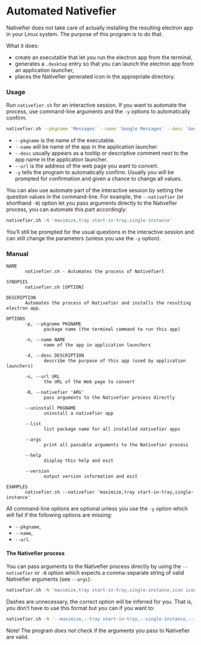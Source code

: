 # Automated Nativefier

Nativefier does not take care of actually installing the resulting electron app in your Linux system. The purpose of this program is to do that.

What it does:

- create an executable that let you run the electron app from the terminal,
- generates a `.desktop`  entry so that you can launch the electron app from an application launcher,
- places the Nativefier generated icon in the appropriate directory.

### Usage

Run `nativefier.sh` for an interactive session. If you want to automate the process, use command-line arguments and the `-y` options to automatically confirm. 

```bash
nativefier.sh --pkgname 'Messages' --name 'Google Messages' --desc 'Google Messages for Web' --url 'messages.google.com/web/conversations' -y
```

* `--pkgname` is the name of the executable.
* `--name` will be name of the app in the application launcher.
* `--desc` usually appears as a tooltip or descriptive comment next to the app name in the application launcher. 
* `--url` is the address of the web page you want to convert.
* `-y` tells the program to automatically confirm. Usually you will be prompted for confirmation and given a chance to change all values.

You can also use automate part of the interactive session by setting the question values in the command-line. For example, the  `--nativefier` (or shorthand `-N`) option let you pass arguments directly to the Nativefier process,  you can automate this part accordingly:

```bash
nativefier.sh -N 'maximize,tray start-in-tray,single-instance'
```

You’ll still be prompted for the usual questions in the interactive session and can still change the parameters (unless you use the `-y` option). 

### Manual

```
NAME
       nativefier.sh - Automates the process of Nativefierl

SYNOPSIS
       nativefier.sh [OPTION]

DESCRIPTION
       Automates the process of Nativefier and installs the resulting electron app.

OPTIONS
       -p, --pkgname PKGNAME
              package name (the terminal command to run this app)

       -n, --name NAME
              name of the app in application launchers

       -d, --desc DESCRIPTION
              describe the purpose of this app (used by application launchers)

       -u, --url URL
              the URL of the Web page to convert

       -N, --nativefier 'ARG'
              pass arguments to the Nativefier process directly

       --uninstall PKGNAME
              uninstall a nativefier app

       --list 
       		  list package name for all installed nativefier apps

       --args 
       		  print all passable arguments to the Nativefier process

       --help 
       		  display this help and exit

       --version
              output version information and exit

EXAMPLES
       nativefier.sh --nativefier 'maximize,tray start-in-tray,single-instance'
```

All command-line options are optional unless you use the `-y` option which will fail if the following options are missing:

- `--pkgname`,
- `--name`,
- `--url`.

#### The Nativefier process

You can pass arguments to the Nativefier process directly by using the `--nativefier` or `-N` option which expects a comma-separate string of valid Nativefier arguments (see `--args`):

```bash
nativefier.sh -N 'maximize,tray start-in-tray,single-instance,icon icon.png'
```

Dashes are unnecessary, the correct option will be inferred for you. That is, you don’t have to use this format but you can if you want to:

 ```bash
nativefier.sh -N '--maximize,--tray start-in-tray,--single-instance,--icon icon.png'
 ```

Note! The program *does not* check if the arguments you pass to Nativefier are valid.